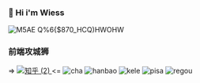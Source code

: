###  👋 Hi i'm Wiess

![M5AE Q%6{$870_HCQ)HWOHW](https://user-images.githubusercontent.com/113281531/193459686-55433501-7916-4aee-b115-607413b13d31.gif)


### 前端攻城狮    
=>  [![知乎 (2)](https://user-images.githubusercontent.com/113281531/193459125-c8af871a-b091-4b18-941a-0bcad8f77d44.png)
](https://www.zhihu.com/people/w-85-10)  <=
![cha](https://user-images.githubusercontent.com/113281531/193459621-c0754bd1-5f59-4c44-a47f-b3a4f7d19a28.png)
![hanbao](https://user-images.githubusercontent.com/113281531/193459643-a9e63db7-e810-459c-9523-6220b100fe4a.png)
![kele](https://user-images.githubusercontent.com/113281531/193459650-a7d0db0c-f807-4d9d-bbce-dee8d12618ba.png)
![pisa](https://user-images.githubusercontent.com/113281531/193459654-355cd3d5-ab9e-4c52-9917-5887a2b448de.png)
![regou](https://user-images.githubusercontent.com/113281531/193459657-db5b799e-51f2-47ce-abf6-02bf9a0ebbf8.png)



